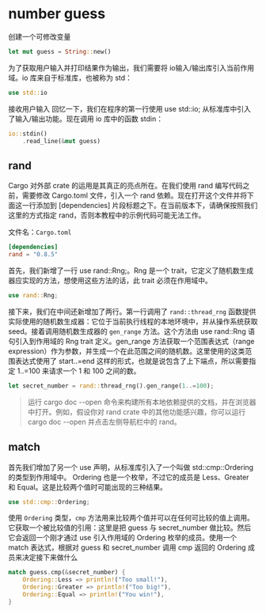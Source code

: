 # number guess

创建一个可修改变量
```rust
let mut guess = String::new()
```

为了获取用户输入并打印结果作为输出，我们需要将 io输入/输出库引入当前作用域。io 库来自于标准库，也被称为 std：
```rust
use std::io
```

接收用户输入
回忆一下，我们在程序的第一行使用 use std::io; 从标准库中引入了输入/输出功能。现在调用 io 库中的函数 stdin：

```rust
io::stdin()
    .read_line(&mut guess)
```

## rand
Cargo 对外部 crate 的运用是其真正的亮点所在。在我们使用 rand 编写代码之前，需要修改 Cargo.toml 文件，引入一个 rand 依赖。现在打开这个文件并将下面这一行添加到 [dependencies] 片段标题之下。在当前版本下，请确保按照我们这里的方式指定 rand，否则本教程中的示例代码可能无法工作。

文件名：`Cargo.toml`
```toml
[dependencies]
rand = "0.8.5"
```

首先，我们新增了一行 use rand::Rng;。Rng 是一个 trait，它定义了随机数生成器应实现的方法，想使用这些方法的话，此 trait 必须在作用域中。

```rust
use rand::Rng;
```

接下来，我们在中间还新增加了两行。第一行调用了 `rand::thread_rng` 函数提供实际使用的随机数生成器：它位于当前执行线程的本地环境中，并从操作系统获取 seed。接着调用随机数生成器的 `gen_range` 方法。这个方法由 use rand::Rng 语句引入到作用域的 Rng trait 定义。gen_range 方法获取一个范围表达式（range expression）作为参数，并生成一个在此范围之间的随机数。这里使用的这类范围表达式使用了 start..=end 这样的形式，也就是说包含了上下端点，所以需要指定 1..=100 来请求一个 1 和 100 之间的数。
```rust
let secret_number = rand::thread_rng().gen_range(1..=100);
```

> 运行 cargo doc --open 命令来构建所有本地依赖提供的文档，并在浏览器中打开。例如，假设你对 rand crate 中的其他功能感兴趣，你可以运行 cargo doc --open 并点击左侧导航栏中的 rand。

## match

首先我们增加了另一个 use 声明，从标准库引入了一个叫做 std::cmp::Ordering 的类型到作用域中。 Ordering 也是一个枚举，不过它的成员是 Less、Greater 和 Equal。这是比较两个值时可能出现的三种结果。

```rust
use std::cmp::Ordering;
```

使用 `Ordering` 类型，`cmp` 方法用来比较两个值并可以在任何可比较的值上调用。它获取一个被比较值的引用：这里是把 guess 与 secret_number 做比较。然后它会返回一个刚才通过 use 引入作用域的 Ordering 枚举的成员。使用一个 match 表达式，根据对 guess 和 secret_number 调用 cmp 返回的 Ordering 成员来决定接下来做什么

```rust
match guess.cmp(&secret_number) {
    Ordering::Less => println!("Too small!"),
    Ordering::Greater => println!("Too big!"),
    Ordering::Equal => println!("You win!"),
}
```

